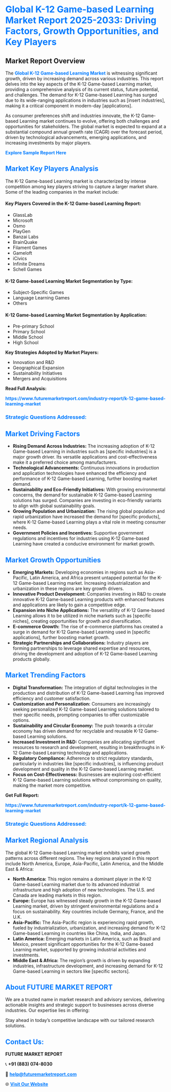<h1 style="color: #007BFF;">Global K-12 Game-based Learning Market Report 2025-2033: Driving Factors, Growth Opportunities, and Key Players</h1>

<section id="overview">
<h2>Market Report Overview</h2>
<p>The <a href="https://www.futuremarketreport.com/industry-report/k-12-game-based-learning-market" style="color: #007BFF; text-decoration: none;"><strong>Global K-12 Game-based Learning Market</strong></a> is witnessing significant growth, driven by increasing demand across various industries. This report delves into the key aspects of the K-12 Game-based Learning market, providing a comprehensive analysis of its current status, future potential, and challenges. The demand for K-12 Game-based Learning has surged due to its wide-ranging applications in industries such as [insert industries], making it a critical component in modern-day [applications].</p>
<p>As consumer preferences shift and industries innovate, the K-12 Game-based Learning market continues to evolve, offering both challenges and opportunities for stakeholders. The global market is expected to expand at a substantial compound annual growth rate (CAGR) over the forecast period, driven by technological advancements, emerging applications, and increasing investments by major players.</p>
</section>

<section id="overview">
<p><a href="https://www.futuremarketreport.com/request-sample/reportId=107384" style="color: #007BFF; text-decoration: none;"><strong>Explore Sample Report Here</strong></a></p>
</section>

<section id="key-players">
<h2 style="color: #007BFF;">Market Key Players Analysis</h2>
<p>The K-12 Game-based Learning market is characterized by intense competition among key players striving to capture a larger market share. Some of the leading companies in the market include:</p>
<h4>Key Players Covered in the K-12 Game-based Learning Report:</h4>
<ul><li>GlassLab</li><li>Microsoft</li><li>Osmo</li><li>PlayGen</li><li>Banzai Labs</li><li>BrainQuake</li><li>Filament Games</li><li>Gameloft</li><li>iCivics</li><li>Infinite Dreams</li><li>Schell Games</li></ul>
<h4>K-12 Game-based Learning Market Segmentation by Type:</h4>
<ul><li>Subject-Specific Games</li><li>Language Learning Games</li><li>Others</li></ul>

<h4>K-12 Game-based Learning Market Segmentation by Application:</h4>
<ul><li>Pre-primary School</li><li>Primary School</li><li>Middle School</li><li>High School</li></ul>
<p><strong>Key Strategies Adopted by Market Players:</strong></p>
<ul>
<li>Innovation and R&D</li>
<li>Geographical Expansion</li>
<li>Sustainability Initiatives</li>
<li>Mergers and Acquisitions</li>
</ul>
</section>

<section>
<p><strong>Read Full Analysis: </strong></p><a href="https://www.futuremarketreport.com/industry-report/k-12-game-based-learning-market" style="color: #007BFF; text-decoration: none;"><strong>https://www.futuremarketreport.com/industry-report/k-12-game-based-learning-market</strong></a>
<h3 style="color: #007BFF;">Strategic Questions Addressed:</h3>
</section>

<section id="driving-factors">
<h2 style="color: #007BFF;">Market Driving Factors</h2>
<ul>
<li><strong>Rising Demand Across Industries:</strong> The increasing adoption of K-12 Game-based Learning in industries such as [specific industries] is a major growth driver. Its versatile applications and cost-effectiveness make it a preferred choice among manufacturers.</li>
<li><strong>Technological Advancements:</strong> Continuous innovations in production and application technologies have enhanced the efficiency and performance of K-12 Game-based Learning, further boosting market demand.</li>
<li><strong>Sustainability and Eco-Friendly Initiatives:</strong> With growing environmental concerns, the demand for sustainable K-12 Game-based Learning solutions has surged. Companies are investing in eco-friendly variants to align with global sustainability goals.</li>
<li><strong>Growing Population and Urbanization:</strong> The rising global population and rapid urbanization have increased the demand for [specific products], where K-12 Game-based Learning plays a vital role in meeting consumer needs.</li>
<li><strong>Government Policies and Incentives:</strong> Supportive government regulations and incentives for industries using K-12 Game-based Learning have created a conducive environment for market growth.</li>
</ul>
</section>

<section id="growth-opportunities">
<h2 style="color: #007BFF;">Market Growth Opportunities</h2>
<ul>
<li><strong>Emerging Markets:</strong> Developing economies in regions such as Asia-Pacific, Latin America, and Africa present untapped potential for the K-12 Game-based Learning market. Increasing industrialization and urbanization in these regions are key growth drivers.</li>
<li><strong>Innovative Product Development:</strong> Companies investing in R&D to create innovative K-12 Game-based Learning products with enhanced features and applications are likely to gain a competitive edge.</li>
<li><strong>Expansion into Niche Applications:</strong> The versatility of K-12 Game-based Learning allows it to be utilized in niche markets such as [specific niches], creating opportunities for growth and diversification.</li>
<li><strong>E-commerce Growth:</strong> The rise of e-commerce platforms has created a surge in demand for K-12 Game-based Learning used in [specific applications], further boosting market growth.</li>
<li><strong>Strategic Partnerships and Collaborations:</strong> Industry players are forming partnerships to leverage shared expertise and resources, driving the development and adoption of K-12 Game-based Learning products globally.</li>
</ul>
</section>

<section id="trending-factors">
<h2 style="color: #007BFF;">Market Trending Factors</h2>
<ul>
<li><strong>Digital Transformation:</strong> The integration of digital technologies in the production and distribution of K-12 Game-based Learning has improved efficiency and customer satisfaction.</li>
<li><strong>Customization and Personalization:</strong> Consumers are increasingly seeking personalized K-12 Game-based Learning solutions tailored to their specific needs, prompting companies to offer customizable options.</li>
<li><strong>Sustainability and Circular Economy:</strong> The push towards a circular economy has driven demand for recyclable and reusable K-12 Game-based Learning solutions.</li>
<li><strong>Increased Investment in R&D:</strong> Companies are allocating significant resources to research and development, resulting in breakthroughs in K-12 Game-based Learning technology and applications.</li>
<li><strong>Regulatory Compliance:</strong> Adherence to strict regulatory standards, particularly in industries like [specific industries], is influencing product development and quality in the K-12 Game-based Learning market.</li>
<li><strong>Focus on Cost-Effectiveness:</strong> Businesses are exploring cost-efficient K-12 Game-based Learning solutions without compromising on quality, making the market more competitive.</li>
</ul>
</section>

<section>
<p><strong>Get Full Report: </strong></p><a href="https://www.futuremarketreport.com/industry-report/k-12-game-based-learning-market" style="color: #007BFF; text-decoration: none;"><strong>https://www.futuremarketreport.com/industry-report/k-12-game-based-learning-market</strong></a>
<h3 style="color: #007BFF;">Strategic Questions Addressed:</h3>
</section>


<section id="regional-analysis">
<h2 style="color: #007BFF;">Market Regional Analysis</h2>
<p>The global K-12 Game-based Learning market exhibits varied growth patterns across different regions. The key regions analyzed in this report include North America, Europe, Asia-Pacific, Latin America, and the Middle East & Africa:</p>
<ul>
<li><strong>North America:</strong> This region remains a dominant player in the K-12 Game-based Learning market due to its advanced industrial infrastructure and high adoption of new technologies. The U.S. and Canada are leading markets in this region.</li>
<li><strong>Europe:</strong> Europe has witnessed steady growth in the K-12 Game-based Learning market, driven by stringent environmental regulations and a focus on sustainability. Key countries include Germany, France, and the U.K.</li>
<li><strong>Asia-Pacific:</strong> The Asia-Pacific region is experiencing rapid growth, fueled by industrialization, urbanization, and increasing demand for K-12 Game-based Learning in countries like China, India, and Japan.</li>
<li><strong>Latin America:</strong> Emerging markets in Latin America, such as Brazil and Mexico, present significant opportunities for the K-12 Game-based Learning market, supported by growing industrial activities and investments.</li>
<li><strong>Middle East & Africa:</strong> The region’s growth is driven by expanding industries, infrastructure development, and increasing demand for K-12 Game-based Learning in sectors like [specific sectors].</li>
</ul>
</section>

<footer>
<h2 style="color: #007BFF;">About FUTURE MARKET REPORT</h2>
<p>We are a trusted name in market research and advisory services, delivering actionable insights and strategic support to businesses across diverse industries. Our expertise lies in offering:</p>

<p>Stay ahead in today’s competitive landscape with our tailored research solutions.</p>

<h2 style="color: #007BFF;">Contact Us:</h2>
<p><strong>FUTURE MARKET REPORT</strong></p>
<p>📞 <strong>+91 (883) 074-8030</strong></p>
<p>📧 <strong><a href="mailto:help@futuremarketreport.com" style="color: #007BFF;">help@futuremarketreport.com</a></strong></p>
<p>🌐 <strong><a href="https://www.futuremarketreport.com/" style="color: #007BFF;">Visit Our Website</a></strong></p>
</footer>
